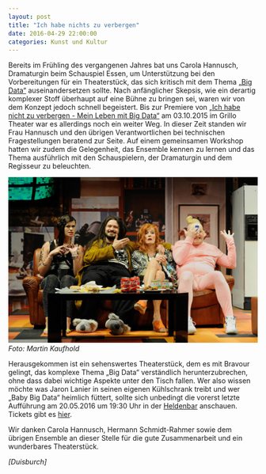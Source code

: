 ```yaml
---
layout: post
title: "Ich habe nichts zu verbergen"
date: 2016-04-29 22:00:00
categories: Kunst und Kultur
---
```

Bereits im Frühling des vergangenen Jahres bat uns Carola Hannusch,
Dramaturgin beim Schauspiel Essen, um Unterstützung bei den
Vorbereitungen für ein Theaterstück, das sich kritisch mit dem Thema
[„Big Data“](https://de.wikipedia.org/wiki/Big_Data) auseinandersetzen sollte. Nach anfänglicher Skepsis, wie ein
derartig komplexer Stoff überhaupt auf eine Bühne zu bringen sei, waren
wir von dem Konzept jedoch schnell begeistert. Bis zur Premiere von [„Ich habe nicht zu verbergen - Mein Leben mit Big Data“](http://www.schauspiel-essen.de/stuecke/ich-habe-nicht-zu-verbergen-mein-leben-mit-big-data.htm) am 03.10.2015 im
Grillo Theater war es allerdings noch ein weiter Weg. In dieser Zeit
standen wir Frau Hannusch und den übrigen Verantwortlichen bei
technischen Fragestellungen beratend zur Seite. Auf einem gemeinsamen
Workshop hatten wir zudem die Gelegenheit, das Ensemble kennen zu lernen
und das Thema ausführlich mit den Schauspielern, der Dramaturgin und dem
Regisseur zu beleuchten.

![Lisa Heinrici, Daniel Christensen, Ines Krug, Jan Pröhl](/media/2016-04-27/ich-habe-nichts-zu-verbergen-0075.jpg)
*Foto: Martin Kaufhold*

Herausgekommen ist ein sehenswertes Theaterstück, dem es mit Bravour
gelingt, das komplexe Thema „Big Data“ verständlich herunterzubrechen,
ohne dass dabei wichtige Aspekte unter den Tisch fallen.
Wer also wissen möchte was Jaron Lanier in seinen eigenen Kühlschrank
treibt und wer „Baby Big Data“ heimlich füttert, sollte sich unbedingt
die vorerst letzte Aufführung am 20.05.2016 um 19:30 Uhr in der [Heldenbar](http://www.schauspiel-essen.de/orte/heldenbar.htm) anschauen. Tickets
gibt es [hier](http://www.schauspiel-essen.de/stuecke/ich-habe-nicht-zu-verbergen-mein-leben-mit-big-data.htm#vorstellungen "Tickets").

Wir danken Carola Hannusch, Hermann Schmidt-Rahmer sowie dem übrigen
Ensemble an dieser Stelle für die gute Zusammenarbeit und ein
wunderbares Theaterstück.

*[Duisburch]*
